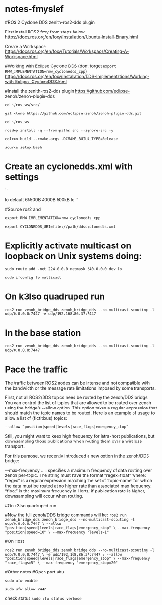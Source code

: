 # notes-fmyslef

#ROS 2 Cyclone DDS zenith-ros2-dds plugin

First install ROS2 foxy from steps below
https://docs.ros.org/en/foxy/Installation/Ubuntu-Install-Binary.html

Create a Workspace
https://docs.ros.org/en/foxy/Tutorials/Workspace/Creating-A-Workspace.html

#Working with Eclipse Cyclone DDS (dont forget ``export RMW_IMPLEMENTATION=rmw_cyclonedds_cpp``)
https://docs.ros.org/en/foxy/Installation/DDS-Implementations/Working-with-Eclipse-CycloneDDS.html

#Install the  zenith-ros2-dds plugin
https://github.com/eclipse-zenoh/zenoh-plugin-dds

``cd ~/ros_ws/src/``

``git clone https://github.com/eclipse-zenoh/zenoh-plugin-dds.git``

``cd ~/ros_ws``

``rosdep install -q --from-paths src --ignore-src -y``

``colcon build --cmake-args -DCMAKE_BUILD_TYPE=Release``

``source setup.bash``


# Create an cyclonedds.xml with settings

``
<?xml version="1.0" encoding="UTF-8" ?>
<CycloneDDS xmlns="https://cdds.io/config" 
            xmlns:xsi="http://www.w3.org/2001/XMLSchema-instance" 
            xsi:schemaLocation="https://cdds.io/config https://raw.githubusercontent.com/eclipse-cyclonedds/cyclonedds/master/etc/cyclonedds.xsd">
    <Domain id="any">
        <General>
            <NetworkInterfaceAddress>lo</NetworkInterfaceAddress>  <!-- This line -->
            <AllowMulticast>default</AllowMulticast>
            <MaxMessageSize>65500B</MaxMessageSize>
            <FragmentSize>4000B</FragmentSize>
        </General>
        <Internal>
            <Watermarks>
                <WhcHigh>500kB</WhcHigh>
            </Watermarks>
            <AssumeMulticastCapable>lo</AssumeMulticastCapable>    <!-- And this line -->
        </Internal>
    </Domain>
</CycloneDDS>
``

#Source ros2 and 

``export RMW_IMPLEMENTATION=rmw_cyclonedds_cpp``

``export CYCLONEDDS_URI=file://path/ddscyclonedds.xml``


# Explicitly activate multicast on loopback on Unix systems doing:

``sudo route add -net 224.0.0.0 netmask 240.0.0.0 dev lo``

``sudo ifconfig lo multicast``

# On k3lso quadruped run

``ros2 run zenoh_bridge_dds zenoh_bridge_dds --no-multicast-scouting -l udp/0.0.0.0:7447 -e udp/192.168.86.37:7447``

# In the base station

``ros2 run zenoh_bridge_dds zenoh_bridge_dds --no-multicast-scouting -l udp/0.0.0.0:7447``


# Pace the traffic

The traffic between ROS2 nodes can be intense and not compatible with the bandwidth or the message rate limitations imposed by some transports.

First, not all ROS2/DDS topics need be routed by the zenoh/DDS bridge. You can control the list of topics that are allowed to be routed over zenoh using the bridge’s --allow option. This option takes a regular expression that should match the topic names to be routed.
Here is an example of usage to allow a list of (fictitious) topics:

``--allow “position|speed|levels|race_flags|emergency_stop”``

Still, you might want to keep high frequency for intra-host publications, but downsampling those publications when routing them over a wireless transport.

For this purpose, we recently introduced a new option in the zenoh/DDS bridge:

--max-frequency <String>... : specifies a maximum frequency of data routing over zenoh per-topic.
The string must have the format “regex=float” where:
“regex” is a regular expression matching the set of ‘topic-name’ for which the data must be routed at no higher rate than associated max frequency.
“float” is the maximum frequency in Hertz; if publication rate is higher, downsampling will occur when routing.


#On k3lso quadruped run
  
#Now the full zenoh/DDS bridge commands will be:
  ``ros2 run zenoh_bridge_dds zenoh_bridge_dds --no-multicast-scouting -l udp/0.0.0.0:7447 \
  --allow "position|speed|levels|race_flags|emergency_stop" \
  --max-frequency "position|speed=10" \
  --max-frequency "levels=1"``
  
 #On Host 
  
  ``ros2 run zenoh_bridge_dds zenoh_bridge_dds --no-multicast-scouting -l udp/0.0.0.0:7447 \
  -e udp/192.168.86.37:7447 \
  --allow "position|speed|levels|race_flags|emergency_stop" \
  --max-frequency "race_flags=5" \
  --max-frequency "emergency_stop=20"``
  


































#Other notes
#Open port ubu

``sudo ufw enable``

``sudo ufw allow 7447``

check status ``sudo ufw status verbose``

